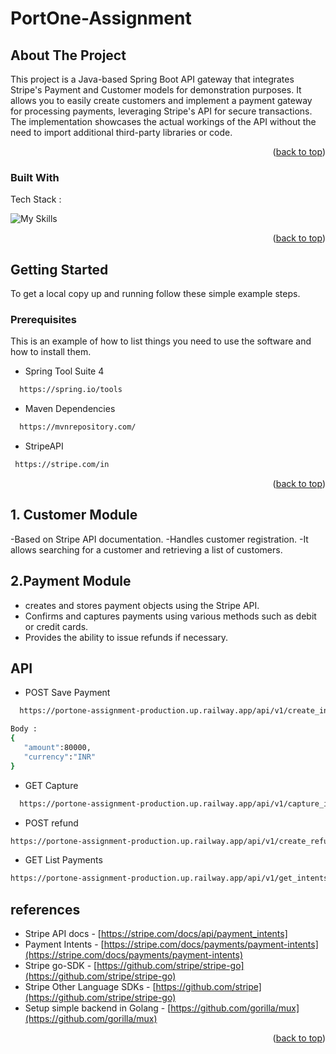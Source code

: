 # PortOne-Assignment







<!-- ABOUT THE PROJECT -->
## About The Project

This project is a Java-based Spring Boot API gateway that integrates Stripe's Payment and Customer models for demonstration purposes. It allows you to easily create customers and implement a payment gateway for processing payments, leveraging Stripe's API for secure transactions. The implementation showcases the actual workings of the API without the need to import additional third-party libraries or code.

<p align="right">(<a href="#readme-top">back to top</a>)</p>



### Built With

Tech Stack :

![My Skills](https://skillicons.dev/icons?i=java,spring,maven,github,git,stripe,vscode&theme=light)
<p align="right">(<a href="#readme-top">back to top</a>)</p>



<!-- GETTING STARTED -->
## Getting Started

To get a local copy up and running follow these simple example steps.

### Prerequisites

This is an example of how to list things you need to use the software and how to install them.
  
  * Spring Tool Suite 4

 ```sh
   https://spring.io/tools
   ```
  
   * Maven Dependencies

 ```sh
   https://mvnrepository.com/
   ```
   
   * StripeAPI 

 ```sh
  https://stripe.com/in
   ```

<p align="right">(<a href="#readme-top">back to top</a>)</p>



## 1. Customer Module

-Based on Stripe API documentation.
-Handles customer registration.
-It allows searching for a customer and retrieving a list of customers.
  
## 2.Payment Module
- creates and stores payment objects using the Stripe API.
- Confirms and captures payments using various methods such as debit or credit cards.
- Provides the ability to issue refunds if necessary.


<!-- API -->
## API
  
   * POST Save Payment
 ```sh
   https://portone-assignment-production.up.railway.app/api/v1/create_intent
   ```
 ```sh
 Body :
{
    "amount":80000,
    "currency":"INR"
}

   ```

   * GET Capture

 ```sh
   https://portone-assignment-production.up.railway.app/api/v1/capture_intent/pi_3PTeIg07mhhqo5690JIwgEW6
   ```

   * POST refund

 ```sh
 https://portone-assignment-production.up.railway.app/api/v1/create_refund/pi_3PTeIg07mhhqo5690JIwgEW6
   ```
 
  * GET List Payments

 ```sh
https://portone-assignment-production.up.railway.app/api/v1/get_intents
   ```


<!--References -->
## references
*  Stripe API docs - [](https://stripe.com/docs/api) [https://stripe.com/docs/api/payment_intents]
* Payment Intents - [https://stripe.com/docs/payments/payment-intents](https://stripe.com/docs/payments/payment-intents)
* Stripe go-SDK - [https://github.com/stripe/stripe-go](https://github.com/stripe/stripe-go)
*  Stripe Other Language SDKs - [https://github.com/stripe](https://github.com/stripe/stripe-go)
* Setup simple backend in Golang - [https://github.com/gorilla/mux](https://github.com/gorilla/mux)

<p align="right">(<a href="#readme-top">back to top</a>)</p>
